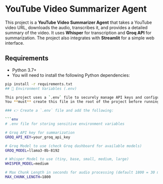 # YouTube Video Summarizer Agent

This project is a **YouTube Video Summarizer Agent** that takes a YouTube video URL, downloads the audio, transcribes it, and provides a detailed summary of the video. It uses **Whisper** for transcription and **Groq API** for summarization. The project also integrates with **Streamlit** for a simple web interface.

## Requirements

- Python 3.7+
- You will need to install the following Python dependencies:

```bash
pip install -r requirements.txt
## 📁 Environment Variables (.env)

This project uses a `.env` file to securely manage API keys and configuration.  
You **must** create this file in the root of the project before running the code.

### 👉 Create a `.env` file and add the following:

```env
# .env file for storing sensitive environment variables

# Groq API key for summarization
GROQ_API_KEY=your_groq_api_key

# Groq Model to use (check Groq dashboard for available models)
GROQ_MODEL=llama3-8b-8192

# Whisper Model to use (tiny, base, small, medium, large)
WHISPER_MODEL=medium

# Max Chunk Length in seconds for audio processing (default 1800 = 30 minutes)
MAX_CHUNK_LENGTH=1800

